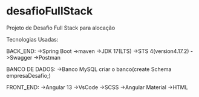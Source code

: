# desafioFullStack
Projeto de Desafio Full Stack para alocação

Tecnologias Usadas:

BACK_END:
->Spring Boot
->maven
->JDK 17(LTS)
->STS 4(version4.17.2)
->Swagger
->Postman

BANCO DE DADOS:
->Banco MySQL
criar o banco(create Schema empresaDesafio;)

FRONT_END:
->Angular 13
->VsCode
->SCSS
->Angular Material
->HTML